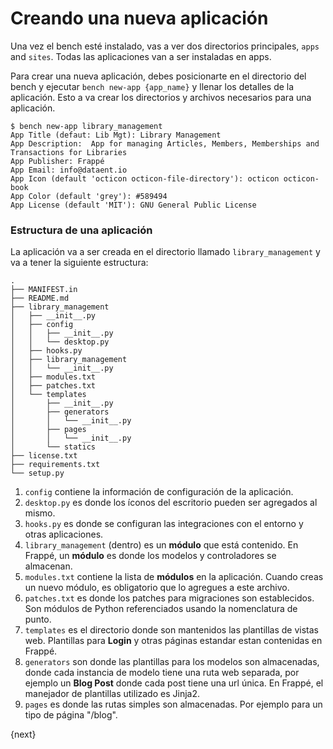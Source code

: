 <!-- add-breadcrumbs -->
# Creando una nueva aplicación

Una vez el bench esté instalado, vas a ver dos directorios principales, `apps` and `sites`. Todas las aplicaciones van a ser instaladas en apps.

Para crear una nueva aplicación, debes posicionarte en el directorio del bench y ejecutar `bench new-app {app_name}` y llenar los detalles de la aplicación. Esto a va crear los directorios y archivos necesarios para una aplicación.

	$ bench new-app library_management
	App Title (defaut: Lib Mgt): Library Management
	App Description:  App for managing Articles, Members, Memberships and Transactions for Libraries
	App Publisher: Frappé
	App Email: info@dataent.io
	App Icon (default 'octicon octicon-file-directory'): octicon octicon-book
	App Color (default 'grey'): #589494
	App License (default 'MIT'): GNU General Public License

### Estructura de una aplicación

La aplicación va a ser creada en el directorio llamado `library_management` y va a tener la siguiente estructura:

	.
	├── MANIFEST.in
	├── README.md
	├── library_management
	│   ├── __init__.py
	│   ├── config
	│   │   ├── __init__.py
	│   │   └── desktop.py
	│   ├── hooks.py
	│   ├── library_management
	│   │   └── __init__.py
	│   ├── modules.txt
	│   ├── patches.txt
	│   └── templates
	│       ├── __init__.py
	│       ├── generators
	│       │   └── __init__.py
	│       ├── pages
	│       │   └── __init__.py
	│       └── statics
	├── license.txt
	├── requirements.txt
	└── setup.py

1. `config` contiene la información de configuración de la aplicación.
1. `desktop.py` es donde los íconos del escritorio pueden ser agregados al mismo.
1. `hooks.py` es donde se configuran las integraciones con el entorno y otras aplicaciones.
1. `library_management` (dentro) es un **módulo** que está contenido. En Frappé, un **módulo** es donde los modelos y controladores se almacenan.
1. `modules.txt` contiene la lista de **módulos** en la aplicación. Cuando creas un nuevo módulo, es obligatorio que lo agregues a este archivo.
1. `patches.txt` es donde los patches para migraciones son establecidos. Son módulos de Python referenciados usando la nomenclatura de punto.
1. `templates` es el directorio donde son mantenidos las plantillas de vistas web. Plantillas para **Login** y otras páginas estandar estan contenidas en Frappé.
1. `generators` son donde las plantillas para los modelos son almacenadas, donde cada instancia de modelo tiene una ruta web separada, por ejemplo un **Blog Post** donde cada post tiene una url única.  En Frappé, el manejador de plantillas utilizado es Jinja2.
1. `pages` es donde las rutas simples son almacenadas. Por ejemplo para un tipo de página "/blog".

{next}

